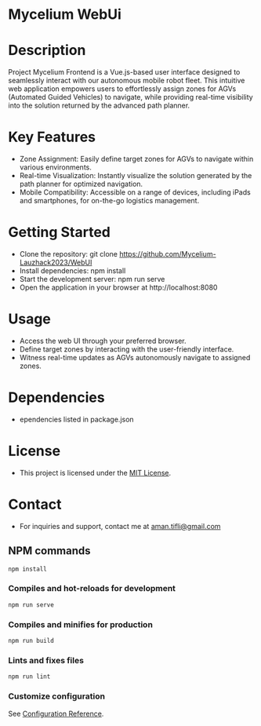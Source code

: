# Mycelium WebUi

# Description
Project Mycelium Frontend is a Vue.js-based user interface designed to
seamlessly interact with our autonomous mobile robot fleet. This intuitive web
application empowers users to effortlessly assign zones for AGVs (Automated
Guided Vehicles) to navigate, while providing real-time visibility into the
solution returned by the advanced path planner.

# Key Features
- Zone Assignment: Easily define target zones for AGVs to navigate within various environments.
- Real-time Visualization: Instantly visualize the solution generated by the path planner for optimized navigation.
- Mobile Compatibility: Accessible on a range of devices, including iPads and smartphones, for on-the-go logistics management.

# Getting Started
- Clone the repository: git clone https://github.com/Mycelium-Lauzhack2023/WebUI
- Install dependencies: npm install
- Start the development server: npm run serve
- Open the application in your browser at http://localhost:8080

# Usage
- Access the web UI through your preferred browser.
- Define target zones by interacting with the user-friendly interface.
- Witness real-time updates as AGVs autonomously navigate to assigned zones.

# Dependencies
- ependencies listed in package.json

# License
- This project is licensed under the [MIT License](LICENSE).

# Contact
- For inquiries and support, contact me at [aman.tifli@gmail.com](mailto:aman.tifli@gmail.com)

## NPM commands
```
npm install
```

### Compiles and hot-reloads for development
```
npm run serve
```

### Compiles and minifies for production
```
npm run build
```

### Lints and fixes files
```
npm run lint
```

### Customize configuration
See [Configuration Reference](https://cli.vuejs.org/config/).
